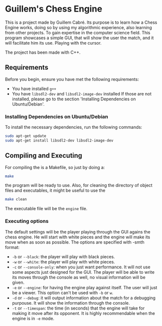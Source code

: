 # Guillem's Chess Engine

This is a project made by Guillem Cabré. Its purpose is to learn how a Chess Engine works, doing so by using my algorithmic experience, also learning from other projects. To gain expertise in the computer science field.
This program showcases a simple GUI, that will show the user the match, and it will facilitate him its use. Playing with the cursor.

The project has been made with C++.

## Requirements

Before you begin, ensure you have met the following requirements:
* You have installed `g++`
* You have `libsdl2-dev` and `libsdl2-image-dev` installed
If those are not installed, please go to the section 'Installing Dependencies on Ubuntu/Debian'.

### Installing Dependencies on Ubuntu/Debian

To install the necessary dependencies, run the following commands:

```sh
sudo apt-get update
sudo apt-get install libsdl2-dev libsdl2-image-dev
```

## Compiling and Executing

For compiling the is a Makefile, so just by doing a:
```sh
make
```
the program will be ready to use.
Also, for cleaning the directory of object files and executables, it might be useful to use the
```sh
make clean
```

The executable file will be the `engine` file.

### Executing options

The default settings will be the player playing through the GUI agains the chess engine. He will start with white pieces and the engine will make its move when as soon as possible.
The options are specified with -smth format:
* `-b` or `--black`: the player will play with black pieces.
* `-w` or `--white`: the player will play with white pieces.
* `-c` or `--console-only`: when you just want performance. It will not use some aspects just designed for the GUI. The player will be able to write its moves through the console as well, no visual information will be given.
* `-e` or `--engine`: for having the engine play against itself. The user will just be a viewer. This option can't be used with `-b` or `w`.
* `-d` or `--debug`: it will output information about the match for a debugging purpouse. It will show the information through the console.
* `-t` or `--timespan`: the time (in seconds) that the engine will take for making it move after its opponent. It is highly recommendable when the engine is in `-e` mode.

